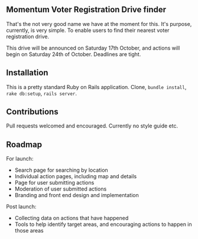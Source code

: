 Momentum Voter Registration Drive finder
----------------------------------------

That's the not very good name we have at the moment for this. It's purpose, currently, is very simple. To enable users to find their nearest voter registration drive.

This drive will be announced on Saturday 17th October, and actions will begin on Saturday 24th of October. Deadlines are tight.

Installation
------------

This is a pretty standard Ruby on Rails application. Clone, `bundle install`, `rake db:setup`, `rails server`.

Contributions
-------------

Pull requests welcomed and encouraged. Currently no style guide etc.

Roadmap
-------

For launch:

* Search page for searching by location
* Individual action pages, including map and details
* Page for user submitting actions
* Moderation of user submitted actions
* Branding and front end design and implementation

Post launch:

* Collecting data on actions that have happened
* Tools to help identify target areas, and encouraging actions to happen in those areas
